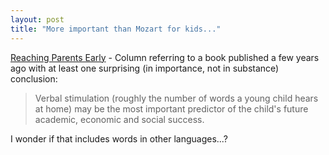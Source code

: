 ```yaml
---
layout: post
title: "More important than Mozart for kids..."
---
```




<a href="http://www.washingtonpost.com/wp-dyn/articles/A40302-2003Aug24.html">Reaching Parents Early</a> - Column referring to a book published a few years ago with at least one surprising (in importance, not in substance) conclusion:

<blockquote>Verbal stimulation (roughly the number of words a young child hears at home) may be the most important predictor of the child's future academic, economic and social success.</blockquote>

<p>I wonder if that includes words in other languages...?</p>


